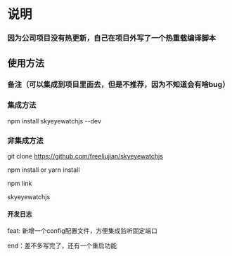 # 说明

### 因为公司项目没有热更新，自己在项目外写了一个热重载编译脚本

## 使用方法

### 备注（可以集成到项目里面去，但是不推荐，因为不知道会有啥bug）

### 集成方法 

npm install skyeyewatchjs --dev 

### 非集成方法
git clone https://github.com/freeliujian/skyeyewatchjs

npm install or yarn install

npm link

skyeyewatchjs

#### 开发日志

feat: 新增一个config配置文件，方便集成监听固定端口

end：差不多写完了，还有一个重启功能


